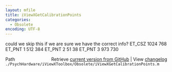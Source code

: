 ```yaml
---
layout: mfile
title: iViewXGetCalibrationPoints
categories:
  - Obsolete
encoding: UTF-8
---
```


could we skip this if we are sure we have the correct info?
    ET\_CSZ 1024 768   ET\_PNT 1 512 384   ET\_PNT 2 51 38   ET\_PNT 3 973 730


<div class="code_header" style="text-align:right;">
  <span style="float:left;">Path&nbsp;&nbsp;</span> <span class="counter">Retrieve <a href=
  "https://raw.github.com/Psychtoolbox-3/Psychtoolbox-3/beta/./PsychHardware/iViewXToolbox/Obsolete/iViewXGetCalibrationPoints.m">current version from GitHub</a> | View <a href=
  "https://github.com/Psychtoolbox-3/Psychtoolbox-3/commits/beta/./PsychHardware/iViewXToolbox/Obsolete/iViewXGetCalibrationPoints.m">changelog</a></span>
</div>
<div class="code">
  <code>./PsychHardware/iViewXToolbox/Obsolete/iViewXGetCalibrationPoints.m</code>
</div>
